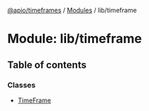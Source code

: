 [@apio/timeframes](../README.md) / [Modules](../modules.md) / lib/timeframe

# Module: lib/timeframe

## Table of contents

### Classes

- [TimeFrame](../classes/lib_timeframe.TimeFrame.md)
